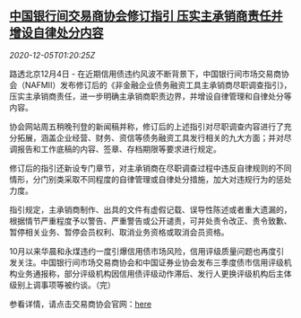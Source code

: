 <!--1607131397000-->
[中国银行间交易商协会修订指引 压实主承销商责任并增设自律处分内容](https://cn.reuters.com/article/china-nafmii-rule-bond-financing-1205-idCNKBS28F02F)
------

<div><i>2020-12-05T01:20:25Z</i></div><p>路透北京12月4日 - 在近期信用债违约风波不断背景下，中国银行间市场交易商协会（NAFMII）发布修订后的《非金融企业债务融资工具主承销商尽职调查指引》，压实主承销商责任，进一步明确主承销商职责边界，并增设自律管理和自律处分等内容。</p><p>协会网站周五稍晚刊登的新闻稿并称，修订后的上述指引对尽职调查内容进行了充分拓展，涵盖企业经营、财务、资信等债务融资工具发行相关的九大方面；并对尽调报告和工作底稿的内容、签章、存档期限等要求进行规定。</p><p>修订后的指引还新设专门章节，对主承销商在尽职调查过程中违反自律规则的不同情形，分门别类采取不同程度的自律管理或自律处分措施，加大对违规行为的惩处力度。</p><p>指引规定，主承销商制作、出具的文件有虚假记载、误导性陈述或者重大遗漏的，根据情节严重程度予以警告、严重警告或公开谴责，可并处责令改正、责令致歉、暂停相关业务、暂停会员权利、取消业务资格或取消会员资格。</p><p>10月以来华晨和永煤违约一度引爆信用债市场风险，信用评级质量问题也再度引发关注。中国银行间市场交易商协会和中国证券业协会发布三季度债市信用评级机构业务通报称，部分评级机构因信用债评级动作滞后、发行人更换评级机构后主体级别上调事项等被约谈。（完）</p><p>参看详情，请点击交易商协会官网：<a href="http://www.nafmii.org.cn/xhdt/202012/t20201204_83478.html">here</a></p>
